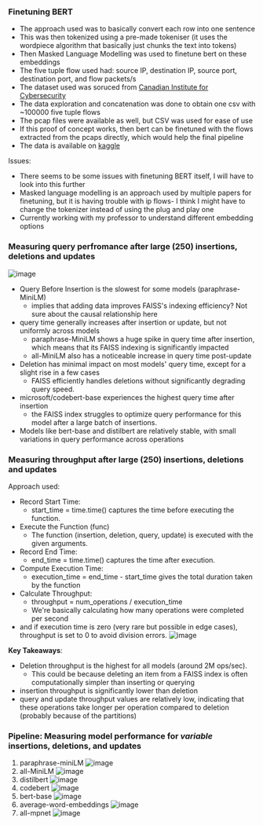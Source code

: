 ### Finetuning BERT
* The approach used was to basically convert each row into one sentence
* This was then tokenized using a pre-made tokeniser (it uses the wordpiece algorithm that basically just chunks the text into tokens)
* Then Masked Language Modelling was used to finetune bert on these embeddings
* The five tuple flow used had: source IP, destination IP, source port, destination port, and flow packets/s
* The dataset used was soruced from [Canadian Institute for Cybersecurity](https://www.unb.ca/cic/datasets/tor.html)
* The data exploration and concatenation was done to obtain one csv with ~100000 five tuple flows
* The pcap files were available as well, but CSV was used for ease of use
* If this proof of concept works, then bert can be finetuned with the flows extracted from the pcaps directly, which would help the final pipeline
* The data is available on [kaggle](https://www.kaggle.com/datasets/namitaachyuth/iscx-tor-nontor-2017-csvs)

Issues: 
* There seems to be some issues with finetuning BERT itself, I will have to look into this further
* Masked language modelling is an approach used by multiple papers for finetuning, but it is having trouble with ip flows- I think I might have to change the tokenizer instead of using the plug and play one
* Currently working with my professor to understand different embedding options

### Measuring query perfromance after large (250) insertions, deletions and updates
![image](https://github.com/user-attachments/assets/d8f5ca12-b06f-40aa-9865-c0edb74becea)
- Query Before Insertion is the slowest for some models (paraphrase-MiniLM)
    - implies that adding data improves FAISS's indexing efficiency? Not sure about the causal relationship here
- query time generally increases after insertion or update, but not uniformly across models
    - paraphrase-MiniLM shows a huge spike in query time after insertion, which means that its FAISS indexing is significantly impacted
    - all-MiniLM also has a noticeable increase in query time post-update
- Deletion has minimal impact on most models' query time, except for a slight rise in a few cases
    - FAISS efficiently handles deletions without significantly degrading query speed.
- microsoft/codebert-base experiences the highest query time after insertion
    - the FAISS index struggles to optimize query performance for this model after a large batch of insertions.
- Models like bert-base and distilbert are relatively stable, with small variations in query performance across operations

### Measuring throughput after large (250) insertions, deletions and updates
Approach used: 
- Record Start Time:
    - start_time = time.time() captures the time before executing the function.
- Execute the Function (func)
    - The function (insertion, deletion, query, update) is executed with the given arguments.
- Record End Time:
    - end_time = time.time() captures the time after execution.
- Compute Execution Time:
    - execution_time = end_time - start_time gives the total duration taken by the function
- Calculate Throughput:
    - throughput = num_operations / execution_time
    - We're basically calculating how many operations were completed per second
- and if execution time is zero (very rare but possible in edge cases), throughput is set to 0 to avoid division errors.
![image](https://github.com/user-attachments/assets/e2bc4ca0-42a9-4ba9-b46a-a74c8cee78ac)

**Key Takeaways**:
- Deletion throughput is the highest for all models (around 2M ops/sec).
    -  This could be because deleting an item from a FAISS index is often computationally simpler than inserting or querying
- insertion throughput is significantly lower than deletion
- query and update throughput values are relatively low, indicating that these operations take longer per operation compared to deletion (probably because of the partitions)



### Pipeline: Measuring model performance for *variable* insertions, deletions, and updates
1. paraphrase-miniLM
   ![image](https://github.com/user-attachments/assets/65d69e4e-f3dc-42f3-98ad-2728a4d1fd59)
2. all-MiniLM
   ![image](https://github.com/user-attachments/assets/9bb1fbf3-6c2f-46e3-80e8-91f51a8d4a67)
3. distilbert
   ![image](https://github.com/user-attachments/assets/1f67d91f-5d22-4f73-9d9f-ccf1b0d72dc6)
4. codebert
   ![image](https://github.com/user-attachments/assets/5efba466-73e1-4312-8786-78b6f2064041)
5. bert-base
   ![image](https://github.com/user-attachments/assets/3f9d66fa-3b43-4836-8307-c28144610e4f)
6. average-word-embeddings
   ![image](https://github.com/user-attachments/assets/4b5f12ce-3736-497b-a6de-58630f3362da)
7. all-mpnet
   ![image](https://github.com/user-attachments/assets/7cd59a03-4607-4849-95cf-08fd9184b21b)






